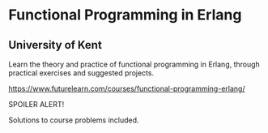 # Functional Programming in Erlang
## University of Kent

Learn the theory and practice of functional programming in Erlang, through practical exercises and suggested projects.

https://www.futurelearn.com/courses/functional-programming-erlang/

SPOILER ALERT!

Solutions to course problems included.
